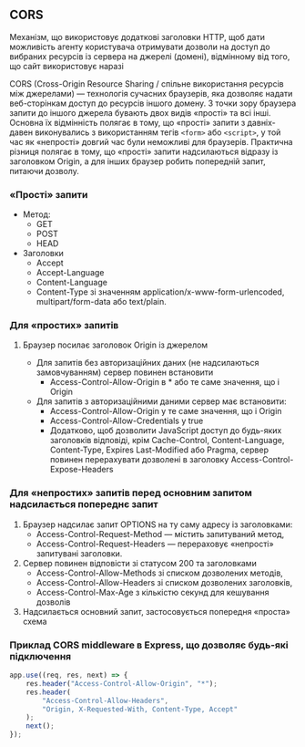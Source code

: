 ## CORS

Механізм, що використовує додаткові заголовки HTTP, щоб дати можливість агенту користувача отримувати дозволи на доступ до вибраних ресурсів із сервера на джерелі (домені), відмінному від того, що сайт використовує наразі

CORS (Cross-Origin Resource Sharing / спільне використання ресурсів між джерелами) — технологія сучасних браузерів, яка дозволяє надати веб-сторінкам доступ до ресурсів іншого домену. З точки зору браузера запити до іншого джерела бувають двох видів «прості» та всі інші. Основна їх відмінність полягає в тому, що «прості» запити з давніх-давен виконувались з використанням тегів `<form>` або `<script>`, у той час як «непрості» довгий час були неможливі для браузерів. Практична різниця полягає в тому, що «прості» запити надсилаються відразу із заголовком Origin, а для інших браузер робить попередній запит, питаючи дозволу.

### «Прості» запити

-   Метод:
    -   GET
    -   POST
    -   HEAD
-   Заголовки
    -   Accept
    -   Accept-Language
    -   Content-Language
    -   Content-Type зі значенням application/x-www-form-urlencoded, multipart/form-data або text/plain.

### Для «простих» запитів

1. Браузер посилає заголовок Origin із джерелом

    - Для запитів без авторизаційних даних (не надсилаються замовчуванням) сервер повинен встановити
        - Access-Control-Allow-Origin в \* або те саме значення, що і Origin
    - Для запитів з авторизаційними даними сервер має встановити:
        - Access-Control-Allow-Origin у те саме значення, що і Origin
        - Access-Control-Allow-Credentials у true
        - Додатково, щоб дозволити JavaScript доступ до будь-яких заголовків відповіді, крім Cache-Control, Content-Language, Content-Type, Expires Last-Modified або Pragma, сервер повинен перерахувати дозволені в заголовку Access-Control-Expose-Headers

### Для «непростих» запитів перед основним запитом надсилається попереднє запит

1. Браузер надсилає запит OPTIONS на ту саму адресу із заголовками:
    - Access-Control-Request-Method — містить запитуваний метод,
    - Access-Control-Request-Headers — перераховує «непрості» запитувані заголовки.
2. Сервер повинен відповісти зі статусом 200 та заголовками
    - Access-Control-Allow-Methods зі списком дозволених методів,
    - Access-Control-Allow-Headers зі списком дозволених заголовків,
    - Access-Control-Max-Age з кількістю секунд для кешування дозволів
3. Надсилається основний запит, застосовується попередня «проста» схема

### Приклад CORS middleware в Express, що дозволяє будь-які підключення

```js
app.use((req, res, next) => {
    res.header("Access-Control-Allow-Origin", "*");
    res.header(
        "Access-Control-Allow-Headers",
        "Origin, X-Requested-With, Content-Type, Accept"
    );
    next();
});
```
